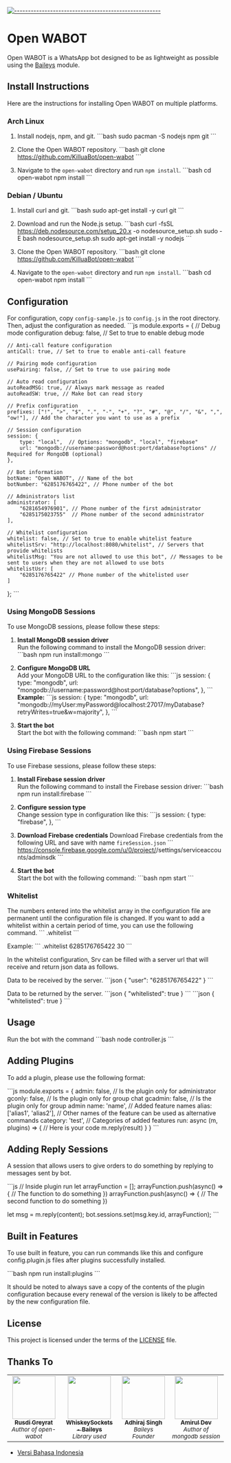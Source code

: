 [![-----------------------------------------------------](https://raw.githubusercontent.com/andreasbm/readme/master/assets/lines/colored.png)](#table-of-contents)
# Open WABOT

Open WABOT is a WhatsApp bot designed to be as lightweight as possible using the [Baileys](https://github.com/WhiskeySockets/Baileys) module.

## Install Instructions

Here are the instructions for installing Open WABOT on multiple platforms.

### Arch Linux

1. Install nodejs, npm, and git.
    \`\`\`bash
    sudo pacman -S nodejs npm git
    \`\`\`

2. Clone the Open WABOT repository.
    \`\`\`bash
    git clone https://github.com/KilluaBot/open-wabot
    \`\`\`

3. Navigate to the `open-wabot` directory and run `npm install`.
    \`\`\`bash
    cd open-wabot
    npm install
    \`\`\`

### Debian / Ubuntu

1. Install curl and git.
    \`\`\`bash
    sudo apt-get install -y curl git
    \`\`\`

2. Download and run the Node.js setup.
    \`\`\`bash
    curl -fsSL https://deb.nodesource.com/setup_20.x -o nodesource_setup.sh
    sudo -E bash nodesource_setup.sh
    sudo apt-get install -y nodejs
    \`\`\`

3. Clone the Open WABOT repository.
    \`\`\`bash
    git clone https://github.com/KilluaBot/open-wabot
    \`\`\`

4. Navigate to the `open-wabot` directory and run `npm install`.
    \`\`\`bash
    cd open-wabot
    npm install
    \`\`\`

## Configuration

For configuration, copy `config-sample.js` to `config.js` in the root directory. Then, adjust the configuration as needed.
\`\`\`js
module.exports = {
    // Debug mode configuration
    debug: false, // Set to true to enable debug mode

    // Anti-call feature configuration
    antiCall: true, // Set to true to enable anti-call feature

    // Pairing mode configuration
    usePairing: false, // Set to true to use pairing mode

    // Auto read configuration
    autoReadMSG: true, // Always mark message as readed
    autoReadSW: true, // Make bot can read story

    // Prefix configuration
    prefixes: ["!", ">", "$", ".", "-", "+", "?", "#", "@", "/", "&", ",", "ow!"], // Add the character you want to use as a prefix

    // Session configuration
    session: {
        type: "local",  // Options: "mongodb", "local", "firebase"
        url: "mongodb://username:password@host:port/database?options" // Required for MongoDB (optional)
    },

    // Bot information
    botName: "Open WABOT", // Name of the bot
    botNumber: "6285176765422", // Phone number of the bot

    // Administrators list
    administrator: [
        "6281654976901", // Phone number of the first administrator
        "6285175023755"  // Phone number of the second administrator
    ],

    // Whitelist configuration
    whitelist: false, // Set to true to enable whitelist feature
    whitelistSrv: "http://localhost:8080/whitelist", // Servers that provide whitelists
    whitelistMsg: "You are not allowed to use this bot", // Messages to be sent to users when they are not allowed to use bots 
    whitelistUsr: [
        "6285176765422" // Phone number of the whitelisted user
    ]
};
\`\`\`

### Using MongoDB Sessions
To use MongoDB sessions, please follow these steps:

1. **Install MongoDB session driver**  
    Run the following command to install the MongoDB session driver:
    \`\`\`bash
    npm run install:mongo
    \`\`\`

2. **Configure MongoDB URL**  
    Add your MongoDB URL to the configuration like this:
    \`\`\`js
    session: {
        type: "mongodb",
        url: "mongodb://username:password@host:port/database?options",
    },
    \`\`\`
    **Example:**
    \`\`\`js
    session: {
        type: "mongodb",
        url: "mongodb://myUser:myPassword@localhost:27017/myDatabase?retryWrites=true&w=majority",
    },
    \`\`\`

3. **Start the bot**  
    Start the bot with the following command:
    \`\`\`bash
    npm start
    \`\`\`

### Using Firebase Sessions
To use Firebase sessions, please follow these steps:

1. **Install Firebase session driver**  
    Run the following command to install the Firebase session driver:
    \`\`\`bash
    npm run install:firebase
    \`\`\`

2. **Configure session type**  
    Change session type in configuration like this:
    \`\`\`js
    session: {
        type: "firebase",
    },
    \`\`\`

3. **Download Firebase credentials**
    Download Firebase credentials from the following URL and save with name `fireSession.json`
    \`\`\`
    https://console.firebase.google.com/u/0/project/<NamaProject>/settings/serviceaccounts/adminsdk
    \`\`\`

4. **Start the bot**  
    Start the bot with the following command:
    \`\`\`bash
    npm start
    \`\`\`

### Whitelist

The numbers entered into the whitelist array in the configuration file are permanent until the configuration file is changed. If you want to add a whitelist within a certain period of time, you can use the following command.
\`\`\`
.whitelist <phone> <duration in days>
\`\`\`

Example:
\`\`\`
.whitelist 6285176765422 30
\`\`\`

In the whitelist configuration, Srv can be filled with a server url that will receive and return json data as follows.

Data to be received by the server.
\`\`\`json
{
    "user": "6285176765422"
}
\`\`\`

Data to be returned by the server.
\`\`\`json
{
    "whitelisted": true
}
\`\`\`
\`\`\`json
{
    "whitelisted": true
}
\`\`\`

## Usage

Run the bot with the command
\`\`\`bash
node controller.js
\`\`\`

## Adding Plugins

To add a plugin, please use the following format:

\`\`\`js
module.exports = {
    admin: false, // Is the plugin only for administrator
    gconly: false, // Is the plugin only for group chat
    gcadmin: false, // Is the plugin only for group admin
    name: 'name', // Added feature names
    alias: ['alias1', 'alias2'], // Other names of the feature can be used as alternative commands
    category: 'test', // Categories of added features
    run: async (m, plugins) => {
        // Here is your code
        m.reply(result)
    }
}
\`\`\`

## Adding Reply Sessions

A session that allows users to give orders to do something by replying to messages sent by bot.

\`\`\`js
// Inside plugin run
let arrayFunction = [];
arrayFunction.push(async() => {
    // The function to do something
})
arrayFunction.push(async() => {
    // The second function to do something
})

let msg = m.reply(content);
bot.sessions.set(msg.key.id, arrayFunction);
\`\`\`

## Built in Features

To use built in feature, you can run commands like this and configure config.plugin.js files after plugins successfully installed.

\`\`\`bash
npm run install:plugins
\`\`\`

It should be noted to always save a copy of the contents of the plugin configuration because every renewal of the version is likely to be affected by the new configuration file.

## License

This project is licensed under the terms of the [LICENSE](LICENSE) file.

## Thanks To
<table>
  <tr>
    <td align="center"><a href="https://github.com/KilluaBot"><img src="https://github.com/KilluaBot.png?size=100" width="100px;" alt=""/><br /><sub><b>Rusdi Greyrat</b></sub></a><br /><sub><i>Author of open-wabot</i></sub></td>
        <td align="center"><a href="https://github.com/WhiskeySockets/Baileys"><img src="https://github.com/WhiskeySockets.png?size=100" width="100px;" alt=""/><br /><sub><b>WhiskeySockets - Baileys</b></sub></a><br /><sub><i>Library used</i></sub></td>
      <td align="center"><a href="https://github.com/adiwajshing"><img src="https://github.com/adiwajshing.png?size=100" width="100px;" alt=""/><br /><sub><b>Adhiraj Singh</b></sub></a><br /><sub><i>Baileys Founder</i></sub></td>
      <td align="center"><a href="https://github.com/amiruldev20"><img src="https://github.com/amiruldev20.png?size=100" width="100px;" alt=""/><br /><sub><b>Amirul Dev</b></sub></a><br /><sub><i>Author of mongodb session</i></sub></td>
  </tr>
</table>

- [Versi Bahasa Indonesia](README_ID.md)
